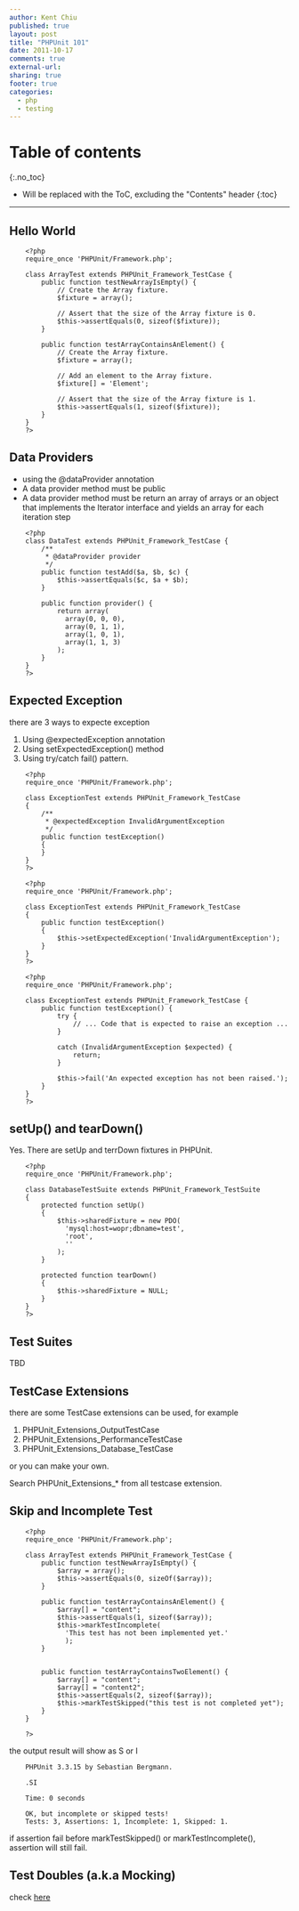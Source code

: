 ```yaml
---
author: Kent Chiu
published: true
layout: post
title: "PHPUnit 101"
date: 2011-10-17
comments: true
external-url:
sharing: true
footer: true
categories:
  - php
  - testing
---
```


# Table of contents
{:.no_toc}

* Will be replaced with the ToC, excluding the "Contents" header
{:toc}

----------------------------------------------------------------



Hello World
-----------



```
    <?php
    require_once 'PHPUnit/Framework.php';
     
    class ArrayTest extends PHPUnit_Framework_TestCase {
        public function testNewArrayIsEmpty() {
            // Create the Array fixture.
            $fixture = array();
     
            // Assert that the size of the Array fixture is 0.
            $this->assertEquals(0, sizeof($fixture));
        }
     
        public function testArrayContainsAnElement() {
            // Create the Array fixture.
            $fixture = array();
     
            // Add an element to the Array fixture.
            $fixture[] = 'Element';
     
            // Assert that the size of the Array fixture is 1.
            $this->assertEquals(1, sizeof($fixture));
        }
    }
    ?>

```

Data Providers
--------------

-   using the @dataProvider annotation
-   A data provider method must be public
-   A data provider method must be return an array of arrays or an
    object that implements the Iterator interface and yields an array
    for each iteration step



```
    <?php
    class DataTest extends PHPUnit_Framework_TestCase {
        /**
         * @dataProvider provider
         */
        public function testAdd($a, $b, $c) {
            $this->assertEquals($c, $a + $b);
        }
     
        public function provider() {
            return array(
              array(0, 0, 0),
              array(0, 1, 1),
              array(1, 0, 1),
              array(1, 1, 3)
            );
        }
    }
    ?>

```

Expected Exception
------------------

there are 3 ways to expecte exception

1.  Using @expectedException annotation
2.  Using setExpectedException() method
3.  Using try/catch fail() pattern.



```
    <?php
    require_once 'PHPUnit/Framework.php';
     
    class ExceptionTest extends PHPUnit_Framework_TestCase
    {
        /**
         * @expectedException InvalidArgumentException
         */
        public function testException()
        {
        }
    }
    ?>

```



```
    <?php
    require_once 'PHPUnit/Framework.php';
     
    class ExceptionTest extends PHPUnit_Framework_TestCase
    {
        public function testException()
        {
            $this->setExpectedException('InvalidArgumentException');
        }
    }
    ?>

```



```
    <?php
    require_once 'PHPUnit/Framework.php';
     
    class ExceptionTest extends PHPUnit_Framework_TestCase {
        public function testException() {
            try {
                // ... Code that is expected to raise an exception ...
            }
     
            catch (InvalidArgumentException $expected) {
                return;
            }
     
            $this->fail('An expected exception has not been raised.');
        }
    }
    ?>

```

setUp() and tearDown()
----------------------

Yes. There are setUp and terrDown fixtures in PHPUnit.



```
    <?php
    require_once 'PHPUnit/Framework.php';
     
    class DatabaseTestSuite extends PHPUnit_Framework_TestSuite
    {
        protected function setUp()
        {
            $this->sharedFixture = new PDO(
              'mysql:host=wopr;dbname=test',
              'root',
              ''
            );
        }
     
        protected function tearDown()
        {
            $this->sharedFixture = NULL;
        }
    }
    ?>

```

Test Suites
-----------

TBD

TestCase Extensions
-------------------

there are some TestCase extensions can be used, for example

1.  PHPUnit\_Extensions\_OutputTestCase
2.  PHPUnit\_Extensions\_PerformanceTestCase
3.  PHPUnit\_Extensions\_Database\_TestCase

or you can make your own.

Search PHPUnit\_Extensions\_\* from all testcase extension.

Skip and Incomplete Test
------------------------



```
    <?php
    require_once 'PHPUnit/Framework.php';
     
    class ArrayTest extends PHPUnit_Framework_TestCase {
        public function testNewArrayIsEmpty() {
            $array = array();
            $this->assertEquals(0, sizeOf($array));
        }
     
        public function testArrayContainsAnElement() {
            $array[] = "content";
            $this->assertEquals(1, sizeof($array));
            $this->markTestIncomplete(
              'This test has not been implemented yet.'
              );
        }
     
     
        public function testArrayContainsTwoElement() {
            $array[] = "content";
            $array[] = "content2";
            $this->assertEquals(2, sizeof($array));
            $this->markTestSkipped("this test is not completed yet");
        }
    }
     
    ?>

```

the output result will show as S or I



```
    PHPUnit 3.3.15 by Sebastian Bergmann.
     
    .SI
     
    Time: 0 seconds
     
    OK, but incomplete or skipped tests!
    Tests: 3, Assertions: 1, Incomplete: 1, Skipped: 1.

```

if assertion fail before markTestSkipped() or markTestIncomplete(),
assertion will still fail.

Test Doubles (a.k.a Mocking)
----------------------------

check
[here](http://www.phpunit.de/manual/current/en/test-doubles.html "http://www.phpunit.de/manual/current/en/test-doubles.html")


